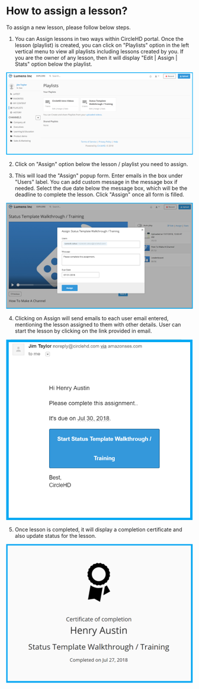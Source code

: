 # How to assign a lesson?

To assign a new lesson, please follow below steps.

1. You can Assign lessons in two ways within CircleHD portal. Once the lesson \(playlist\) is created, you can click on "Playlists" option in the left vertical menu to view all playlists including lessons created by you. If you are the owner of any lesson, then it will display "Edit \| Assign \| Stats" option below the playlist.

![](../.gitbook/assets/playlists-view%20%282%29.png)

2. Click on "Assign" option below the lesson / playlist you need to assign. 

3. This will load the "Assign" popup form. Enter emails in the box under "Users" label. You can add custom message in the message box if needed. Select the due date below the message box, which will be the deadline to complete the lesson. Click "Assign" once all form is filled.

![](../.gitbook/assets/assign-lesson.png)

4. Clicking on Assign will send emails to each user email entered, mentioning the lesson assigned to them with other details. User can start the lesson by clicking on the link provided in email.

![](../.gitbook/assets/lesson-email.png)

5. Once lesson is completed, it will display a completion certificate and also update status for the lesson.

![](../.gitbook/assets/lesson-completion-certificate.png)

